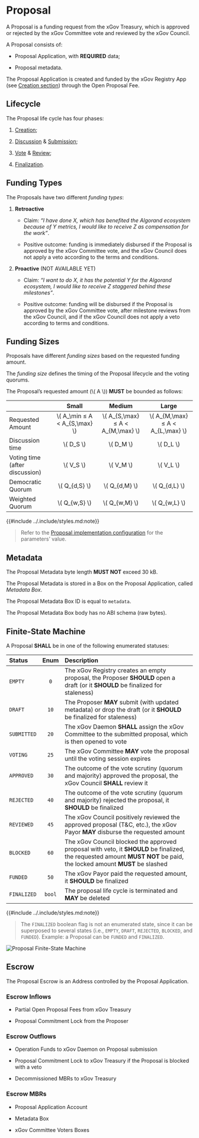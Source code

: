 # Proposal

A Proposal is a funding request from the xGov Treasury, which is approved or rejected
by the xGov Committee vote and reviewed by the xGov Council.

A Proposal consists of:

- Proposal Application, with **REQUIRED** data;

- Proposal metadata.

The Proposal Application is created and funded by the xGov Registry App (see [Creation
section](./proposal-creation.md)) through the Open Proposal Fee.

## Lifecycle

The Proposal life cycle has four phases:

1. [Creation](./proposal-creation.md);

2. [Discussion](./proposal-submission.md#discussion) & [Submission](./proposal-submission.md#submission);

3. [Vote](./proposal-vote.md) & [Review](./proposal-vote.md#review);

4. [Finalization](./proposal-finalization.md).

## Funding Types

The Proposals have two different _funding types_:

1. **Retroactive**

   - Claim: _“I have done X, which has benefited the Algorand ecosystem because
   of Y metrics, I would like to receive Z as compensation for the work”_.

   - Positive outcome: funding is immediately disbursed if the Proposal is approved
   by the xGov Committee vote, and the xGov Council does not apply a veto according
   to the terms and conditions.

2. **Proactive** (NOT AVAILABLE YET)

   - Claim: _“I want to do X, it has the potential Y for the Algorand ecosystem,
   I would like to receive Z staggered behind these milestones”_.

   - Positive outcome: funding will be disbursed if the Proposal is approved by the
   xGov Committee vote, after milestone reviews from the xGov Council, and if the
   xGov Council does not apply a veto according to terms and conditions.

## Funding Sizes

Proposals have different _funding sizes_ based on the requested funding amount.

The _funding size_ defines the timing of the Proposal lifecycle and the voting quorums.

The Proposal’s requested amount (\\( A \\)) **MUST** be bounded as follows:

|                                |              Small              |               Medium                |                Large                |
|:-------------------------------|:-------------------------------:|:-----------------------------------:|:-----------------------------------:|
| Requested Amount               | \\( A_\min ≤ A < A_{S,\max} \\) | \\( A_{S,\max} ≤ A < A_{M,\max} \\) | \\( A_{M,\max} ≤ A < A_{L,\max} \\) |
| Discussion time                |           \\( D_S \\)           |             \\( D_M \\)             |             \\( D_L \\)             |
| Voting time (after discussion) |           \\( V_S \\)           |             \\( V_M \\)             |             \\( V_L \\)             |
| Democratic Quorum              |         \\( Q_{d,S} \\)         |           \\( Q_{d,M} \\)           |           \\( Q_{d,L} \\)           |
| Weighted Quorum                |         \\( Q_{w,S} \\)         |           \\( Q_{w,M} \\)           |           \\( Q_{w,L} \\)           |

{{#include ../.include/styles.md:note}}
> Refer to the [Proposal implementation configuration](../implementation/configuration.md)
> for the parameters’ value.

## Metadata

The Proposal Metadata byte length **MUST NOT** exceed 30 kB.

The Proposal Metadata is stored in a Box on the Proposal Application, called _Metadata
Box_.

The Proposal Metadata Box ID is equal to `metadata`.

The Proposal Metadata Box body has no ABI schema (raw bytes).

## Finite-State Machine

A Proposal **SHALL** be in one of the following enumerated statuses:

| Status      |  Enum  | Description                                                                                                                                                            |
|:------------|:------:|:-----------------------------------------------------------------------------------------------------------------------------------------------------------------------|
| `EMPTY`     |  `0`   | The xGov Registry creates an empty proposal, the Proposer **SHOULD** open a draft (or it **SHOULD** be finalized for staleness)                                        |
| `DRAFT`     |  `10`  | The Proposer **MAY** submit (with updated metadata) or drop the draft (or it **SHOULD** be finalized for staleness)                                                    |
| `SUBMITTED` |  `20`  | The xGov Daemon **SHALL** assign the xGov Committee to the submitted proposal, which is then opened to vote                                                            |
| `VOTING`    |  `25`  | The xGov Committee **MAY** vote the proposal until the voting session expires                                                                                          |
| `APPROVED`  |  `30`  | The outcome of the vote scrutiny (quorum and majority) approved the proposal, the xGov Council **SHALL** review it                                                     |
| `REJECTED`  |  `40`  | The outcome of the vote scrutiny (quorum and majority) rejected the proposal, it **SHOULD** be finalized                                                               |
| `REVIEWED`  |  `45`  | The xGov Council positively reviewed the approved proposal (T&C, etc.), the xGov Payor **MAY** disburse the requested amount                                           |
| `BLOCKED`   |  `60`  | The xGov Council blocked the approved proposal with veto, it **SHOULD** be finalized, the requested amount **MUST NOT** be paid, the locked amount **MUST** be slashed |
| `FUNDED`    |  `50`  | The xGov Payor paid the requested amount, it **SHOULD** be finalized                                                                                                   |
| `FINALIZED` | `bool` | The proposal life cycle is terminated and **MAY** be deleted                                                                                                           |

{{#include ../.include/styles.md:note}}
> The `FINALIZED` boolean flag is not an enumerated state, since it can be superposed
> to several states (i.e., `EMPTY`, `DRAFT`, `REJECTED`, `BLOCKED`, and `FUNDED`).
> Example: a Proposal can be `FUNDED` and `FINALIZED`.

![Proposal Finite-State Machine](../_images/proposal-state-machine.svg "Proposal Finite-State Machine")

## Escrow

The Proposal Escrow is an Address controlled by the Proposal Application.

### Escrow Inflows

- Partial Open Proposal Fees from xGov Treasury

- Proposal Commitment Lock from the Proposer

### Escrow Outflows

- Operation Funds to xGov Daemon on Proposal submission

- Proposal Commitment Lock to xGov Treasury if the Proposal is blocked with a veto

- Decommissioned MBRs to xGov Treasury

### Escrow MBRs

- Proposal Application Account

- Metadata Box

- xGov Committee Voters Boxes
